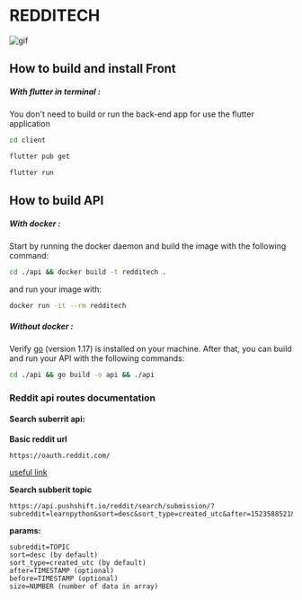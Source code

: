 # REDDITECH

![gif](./assets/redditech.gif)

## How to build and install Front

##### With flutter in terminal :

You don't need to build or run the back-end app for use the flutter application

```bash
cd client
```

```bash
flutter pub get
```

```bash
flutter run
```


## How to build API

##### With docker :

Start by running the docker daemon and build the image with the following command:

```bash
cd ./api && docker build -t redditech .
```

and run your image with: 

```bash
docker run -it --rm redditech
```

##### Without docker :

Verify [go](https://golang.org/dl/) (version 1.17) is installed on your machine.
After that, you can build and run your API with the following commands:

```bash
cd ./api && go build -o api && ./api
```

### Reddit api routes documentation

#### Search suberrit api:
**Basic reddit url**
```
https://oauth.reddit.com/
```

[useful link](https://pipedream.com/new?h=eyJ2IjoxLCJjIjpbInNfcjZuQ0JyIixbImFfNjdpbWIwIl1dfQ)

**Search subberit topic**
```
https://api.pushshift.io/reddit/search/submission/?subreddit=learnpython&sort=desc&sort_type=created_utc&after=1523588521&before=1523934121&size=1000
```
**params:**
```
subreddit=TOPIC
sort=desc (by default)
sort_type=created_utc (by default)
after=TIMESTAMP (optional)
before=TIMESTAMP (optional)
size=NUMBER (number of data in array)
```
